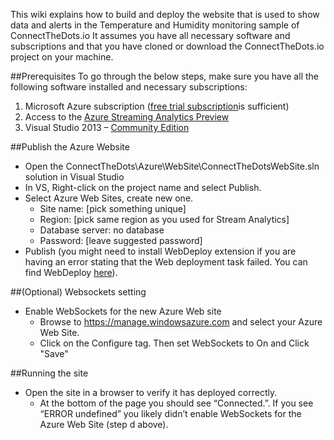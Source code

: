 This wiki explains how to build and deploy the website that is used to show data and alerts in the Temperature and Humidity monitoring sample of ConnectTheDots.io
It assumes you have all necessary software and subscriptions and that you have cloned or download the ConnectTheDots.io project on your machine.

##Prerequisites
To go through the below steps, make sure you have all the following software installed and necessary subscriptions:
1. Microsoft Azure subscription ([free trial subscription](http://azure.microsoft.com/en-us/pricing/free-trial/)is sufficient)
1. Access to the [Azure Streaming Analytics Preview](https://account.windowsazure.com/PreviewFeatures)
1. Visual Studio 2013 – [Community Edition](http://www.visualstudio.com/downloads/download-visual-studio-vs)

##Publish the Azure Website 

* Open the ConnectTheDots\Azure\WebSite\ConnectTheDotsWebSite.sln solution in Visual Studio
* In VS, Right-click on the project name and select Publish.
* Select Azure Web Sites, create new one. 
    * Site name: [pick something unique]
    * Region: [pick same region as you used for Stream Analytics]
    * Database server: no database
    * Password: [leave suggested password]
* Publish (you might need to install WebDeploy extension if you are having an error stating that the Web deployment task failed. You can find WebDeploy [here](http://www.iis.net/downloads/microsoft/web-deploy)).

##(Optional) Websockets setting
* Enable WebSockets for the new Azure Web site
    * Browse to https://manage.windowsazure.com and select your Azure Web Site.
    * Click on the Configure tag. Then set WebSockets to On and Click "Save"
	
##Running the site
* Open the site in a browser to verify it has deployed correctly. 
    * At the bottom of the page you should see “Connected.”. If you see “ERROR undefined” you likely didn’t enable WebSockets for the Azure Web Site (step d above).
